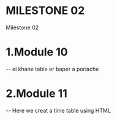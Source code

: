 # MILESTONE 02
Milestone 02


# 1.Module 10

   -- ei khane table er baper a poriache

# 2.Module 11
   -- Here we creat a time table using HTML